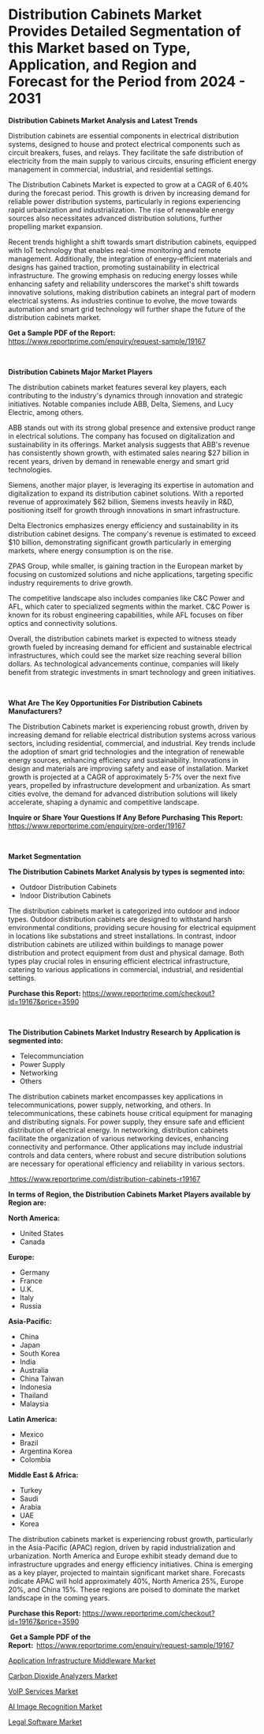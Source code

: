 <p><h1>Distribution Cabinets Market Provides Detailed Segmentation of this Market based on Type, Application, and Region and Forecast for the Period from 2024 - 2031</h1></p><p><strong>Distribution Cabinets Market Analysis and Latest Trends</strong></p>
<p><p>Distribution cabinets are essential components in electrical distribution systems, designed to house and protect electrical components such as circuit breakers, fuses, and relays. They facilitate the safe distribution of electricity from the main supply to various circuits, ensuring efficient energy management in commercial, industrial, and residential settings.</p><p>The Distribution Cabinets Market is expected to grow at a CAGR of 6.40% during the forecast period. This growth is driven by increasing demand for reliable power distribution systems, particularly in regions experiencing rapid urbanization and industrialization. The rise of renewable energy sources also necessitates advanced distribution solutions, further propelling market expansion.</p><p>Recent trends highlight a shift towards smart distribution cabinets, equipped with IoT technology that enables real-time monitoring and remote management. Additionally, the integration of energy-efficient materials and designs has gained traction, promoting sustainability in electrical infrastructure. The growing emphasis on reducing energy losses while enhancing safety and reliability underscores the market's shift towards innovative solutions, making distribution cabinets an integral part of modern electrical systems. As industries continue to evolve, the move towards automation and smart grid technology will further shape the future of the distribution cabinets market.</p></p>
<p><strong>Get a Sample PDF of the Report:&nbsp;</strong> <a href="https://www.reportprime.com/enquiry/request-sample/19167?utm_campaign=1119&utm_medium=2&utm_source=Github&utm_content=ia&utm_term=22112024&utm_id=distribution-cabinets">https://www.reportprime.com/enquiry/request-sample/19167</a></p>
<p>&nbsp;</p>
<p><strong>Distribution Cabinets Major Market Players</strong></p>
<p><p>The distribution cabinets market features several key players, each contributing to the industry's dynamics through innovation and strategic initiatives. Notable companies include ABB, Delta, Siemens, and Lucy Electric, among others.</p><p>ABB stands out with its strong global presence and extensive product range in electrical solutions. The company has focused on digitalization and sustainability in its offerings. Market analysis suggests that ABB's revenue has consistently shown growth, with estimated sales nearing $27 billion in recent years, driven by demand in renewable energy and smart grid technologies.</p><p>Siemens, another major player, is leveraging its expertise in automation and digitalization to expand its distribution cabinet solutions. With a reported revenue of approximately $62 billion, Siemens invests heavily in R&D, positioning itself for growth through innovations in smart infrastructure.</p><p>Delta Electronics emphasizes energy efficiency and sustainability in its distribution cabinet designs. The company's revenue is estimated to exceed $10 billion, demonstrating significant growth particularly in emerging markets, where energy consumption is on the rise.</p><p>ZPAS Group, while smaller, is gaining traction in the European market by focusing on customized solutions and niche applications, targeting specific industry requirements to drive growth.</p><p>The competitive landscape also includes companies like C&C Power and AFL, which cater to specialized segments within the market. C&C Power is known for its robust engineering capabilities, while AFL focuses on fiber optics and connectivity solutions.</p><p>Overall, the distribution cabinets market is expected to witness steady growth fueled by increasing demand for efficient and sustainable electrical infrastructures, which could see the market size reaching several billion dollars. As technological advancements continue, companies will likely benefit from strategic investments in smart technology and green initiatives.</p></p>
<p>&nbsp;</p>
<p><strong>What Are The Key Opportunities For Distribution Cabinets Manufacturers?</strong></p>
<p><p>The Distribution Cabinets market is experiencing robust growth, driven by increasing demand for reliable electrical distribution systems across various sectors, including residential, commercial, and industrial. Key trends include the adoption of smart grid technologies and the integration of renewable energy sources, enhancing efficiency and sustainability. Innovations in design and materials are improving safety and ease of installation. Market growth is projected at a CAGR of approximately 5-7% over the next five years, propelled by infrastructure development and urbanization. As smart cities evolve, the demand for advanced distribution solutions will likely accelerate, shaping a dynamic and competitive landscape.</p></p>
<p><strong>Inquire or Share Your Questions If Any Before Purchasing This Report:</strong> <a href="https://www.reportprime.com/enquiry/pre-order/19167?utm_campaign=1119&utm_medium=2&utm_source=Github&utm_content=ia&utm_term=22112024&utm_id=distribution-cabinets">https://www.reportprime.com/enquiry/pre-order/19167</a></p>
<p>&nbsp;</p>
<p><strong>Market Segmentation</strong></p>
<p><strong>The Distribution Cabinets Market Analysis by types is segmented into:</strong></p>
<p><ul><li>Outdoor Distribution Cabinets</li><li>Indoor Distribution Cabinets</li></ul></p>
<p><p>The distribution cabinets market is categorized into outdoor and indoor types. Outdoor distribution cabinets are designed to withstand harsh environmental conditions, providing secure housing for electrical equipment in locations like substations and street installations. In contrast, indoor distribution cabinets are utilized within buildings to manage power distribution and protect equipment from dust and physical damage. Both types play crucial roles in ensuring efficient electrical infrastructure, catering to various applications in commercial, industrial, and residential settings.</p></p>
<p><strong>Purchase this Report:&nbsp;</strong><a href="https://www.reportprime.com/checkout?id=19167&price=3590&utm_campaign=1119&utm_medium=2&utm_source=Github&utm_content=ia&utm_term=22112024&utm_id=distribution-cabinets">https://www.reportprime.com/checkout?id=19167&price=3590</a></p>
<p>&nbsp;</p>
<p><strong>The Distribution Cabinets Market Industry Research by Application is segmented into:</strong></p>
<p><ul><li>Telecommunciation</li><li>Power Supply</li><li>Networking</li><li>Others</li></ul></p>
<p><p>The distribution cabinets market encompasses key applications in telecommunications, power supply, networking, and others. In telecommunications, these cabinets house critical equipment for managing and distributing signals. For power supply, they ensure safe and efficient distribution of electrical energy. In networking, distribution cabinets facilitate the organization of various networking devices, enhancing connectivity and performance. Other applications may include industrial controls and data centers, where robust and secure distribution solutions are necessary for operational efficiency and reliability in various sectors.</p></p>
<p><a href="https://www.reportprime.com/distribution-cabinets-r19167?utm_campaign=1119&utm_medium=2&utm_source=Github&utm_content=ia&utm_term=22112024&utm_id=distribution-cabinets">&nbsp;https://www.reportprime.com/distribution-cabinets-r19167</a></p>
<p><strong>In terms of Region, the Distribution Cabinets Market Players available by Region are:</strong></p>
<p>
    <p> <strong> North America: </strong>
        <ul>
            <li>United States</li>
            <li>Canada</li>
        </ul>
        </p> 
    <p> <strong> Europe: </strong>
        <ul>
            <li>Germany</li>
            <li>France</li>
            <li>U.K.</li>
            <li>Italy</li>
            <li>Russia</li>
        </ul>
        </p> 
    <p> <strong> Asia-Pacific: </strong>
        <ul>
            <li>China</li>
            <li>Japan</li>
            <li>South Korea</li>
            <li>India</li>
            <li>Australia</li>
            <li>China Taiwan</li>
            <li>Indonesia</li>
            <li>Thailand</li>
            <li>Malaysia</li>
        </ul>
        </p> 
    <p> <strong> Latin America: </strong>
        <ul>
            <li>Mexico</li>
            <li>Brazil</li>
            <li>Argentina Korea</li>
            <li>Colombia</li>
        </ul>
        </p> 
    <p> <strong> Middle East & Africa: </strong>
        <ul>
            <li>Turkey</li>
            <li>Saudi</li>
            <li>Arabia</li>
            <li>UAE</li>
            <li>Korea</li>
        </ul>
    </p>
    </p>
<p><p>The distribution cabinets market is experiencing robust growth, particularly in the Asia-Pacific (APAC) region, driven by rapid industrialization and urbanization. North America and Europe exhibit steady demand due to infrastructure upgrades and energy efficiency initiatives. China is emerging as a key player, projected to maintain significant market share. Forecasts indicate APAC will hold approximately 40%, North America 25%, Europe 20%, and China 15%. These regions are poised to dominate the market landscape in the coming years.</p></p>
<p><strong>Purchase this Report: </strong><a href="https://www.reportprime.com/checkout?id=19167&price=3590&utm_campaign=1119&utm_medium=2&utm_source=Github&utm_content=ia&utm_term=22112024&utm_id=distribution-cabinets">https://www.reportprime.com/checkout?id=19167&price=3590</a></p>
<p>&nbsp;<strong>Get a Sample PDF of the Report:&nbsp;&nbsp;</strong><a href="https://www.reportprime.com/enquiry/request-sample/19167?utm_campaign=1119&utm_medium=2&utm_source=Github&utm_content=ia&utm_term=22112024&utm_id=distribution-cabinets">https://www.reportprime.com/enquiry/request-sample/19167</a></p>
<p><strong></strong></p>
<p><p><a href="https://issuu.com/reportprime-2/docs/application-infrastructure-middlewa_7193aa85f348fe?utm_campaign=1119&utm_medium=2&utm_source=Github&utm_content=ia&utm_term=22112024&utm_id=distribution-cabinets">Application Infrastructure Middleware Market</a></p><p><a href="https://github.com/shondapmbau/Market-Research-Report-List-1/blob/main/carbon-dioxide-analyzers-market.md?utm_campaign=1119&utm_medium=2&utm_source=Github&utm_content=ia&utm_term=22112024&utm_id=distribution-cabinets">Carbon Dioxide Analyzers Market</a></p><p><a href="https://www.linkedin.com/pulse/voip-services-market-revenue-projections-projected-85-cagr-3qdle?utm_campaign=1119&utm_medium=2&utm_source=Github&utm_content=ia&utm_term=22112024&utm_id=distribution-cabinets">VoIP Services Market</a></p><p><a href="https://issuu.com/reportprime-2/docs/ai-image-recognition-market-size-20_1e7b878b49a3e9?utm_campaign=1119&utm_medium=2&utm_source=Github&utm_content=ia&utm_term=22112024&utm_id=distribution-cabinets">AI Image Recognition Market</a></p><p><a href="https://www.linkedin.com/pulse/impact-change-trends-global-legal-software-market-surpassed-syese?utm_campaign=1119&utm_medium=2&utm_source=Github&utm_content=ia&utm_term=22112024&utm_id=distribution-cabinets">Legal Software Market</a></p></p>